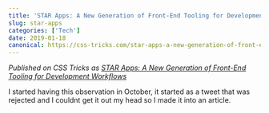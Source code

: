 ```yaml
---
title: 'STAR Apps: A New Generation of Front-End Tooling for Development Workflows'
slug: star-apps
categories: ['Tech']
date: 2019-01-18
canonical: https://css-tricks.com/star-apps-a-new-generation-of-front-end-tooling-for-development-workflows/
---
```


_Published on CSS Tricks as [STAR Apps: A New Generation of Front-End Tooling for Development Workflows](https://css-tricks.com/star-apps-a-new-generation-of-front-end-tooling-for-development-workflows/)_

I started having this observation in October, it started as a tweet that was rejected and I couldnt get it out my head so I made it into an article.
